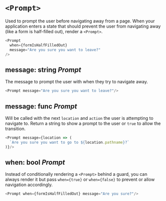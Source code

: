 # `<Prompt>`

Used to prompt the user before navigating away from a page. When your application enters a state that should prevent the user from navigating away (like a form is half-filled out), render a `<Prompt>`.

```js
<Prompt
  when={formIsHalfFilledOut}
  message="Are you sure you want to leave?"
/>
```

## message: string _Prompt_

The message to prompt the user with when they try to navigate away.

```js
<Prompt message="Are you sure you want to leave?"/>
```

## message: func _Prompt_

Will be called with the next `location` and `action` the user is attempting to navigate to. Return a string to show a prompt to the user or `true` to allow the transition.

```js
<Prompt message={location => (
  `Are you sure you want to go to ${location.pathname}?`
)}/>
```

## when: bool _Prompt_

Instead of conditionally rendering a `<Prompt>` behind a guard, you can always render it but pass `when={true}` or `when={false}` to prevent or allow navigation accordingly.

```js
<Prompt when={formIsHalfFilledOut} message="Are you sure?"/>
```
